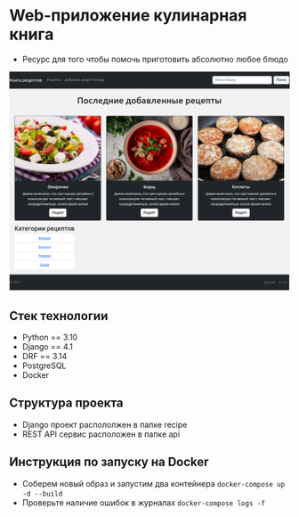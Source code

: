 # Web-приложение кулинарная книга
- Ресурс для того чтобы помочь приготовить абсолютно любое блюдо

![OverView](OverView.png)

## Стек технологии
- Python == 3.10
- Django == 4.1
- DRF == 3.14
- PostgreSQL
- Docker

## Структура проекта
- Django проект распололжен в папке recipe
- REST API сервис расположен в папке api

## Инструкция по запуску на Docker
- Соберем новый образ и запустим два контейнера `docker-compose up -d --build`
- Проверьте наличие ошибок в журналах `docker-compose logs -f`